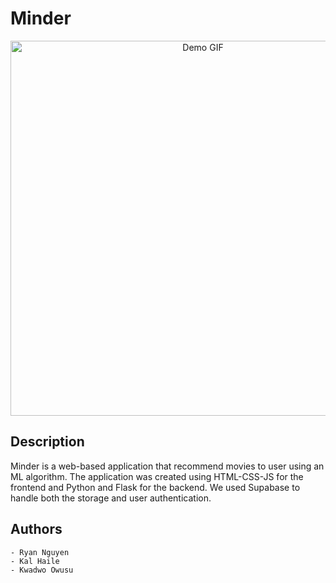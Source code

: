 # Minder

<p align="center">
  <img src="https://media.giphy.com/media/M9MZyW7gYNpzU1kdm9/giphy.gif" alt="Demo GIF" width="600" />
</p>




## Description

Minder is a web-based application that recommend movies to user using an ML algorithm. The application was created using HTML-CSS-JS for the frontend and Python and Flask for the backend. We used Supabase to handle both the storage and user authentication. 

## Authors

    - Ryan Nguyen
    - Kal Haile
    - Kwadwo Owusu
